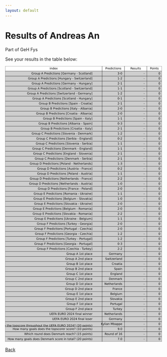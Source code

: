 ```yaml
---
layout: default
---
```


# Results of Andreas An 
    
Part of GeH Fys
    
See your results in the table below:
    
![Andreas An](./user_plots/Andreas_An.svg?raw=true)

[Back](https://christianbanggribsvad.github.io/em_spillet.github.io/)